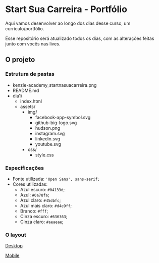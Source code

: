 # Start Sua Carreira - Portfólio

Aqui vamos desenvolver ao longo dos dias desse curso, um currículo/portfólio.

Esse repositório será atualizado todos os dias, com as alterações feitas junto com vocês nas lives.

## O projeto

### Estrutura de pastas

- kenzie-academy_startnasuacarreira.png
- README.md
- dia1/
    - index.html
    - assets/
        - img/
            - facebook-app-symbol.svg
            - github-big-logo.svg
            - hudson.png
            - instagram.svg
            - linkedin.svg
            - youtube.svg
        - css/
            - style.css

### Especificações

- Fonte utilizada: `'Open Sans', sans-serif;`
- Cores utilizadas:
    - Azul escuro: `#04133d`;
    - Azul: `#0a78fa`;
    - Azul claro: `#45dbfc`;
    - Azul mais claro: `#d4e9ff`;
    - Branco: `#fff`;
    - Cinza escuro: `#636363`;
    - Cinza claro: `#aeaeae`;

### O layout

[Desktop](./assets/image/kenzie-academy_startnasuacarreira.png)

[Mobile](./assets/image/kenzie-academy_startnasuacarreira-mobile.png)

